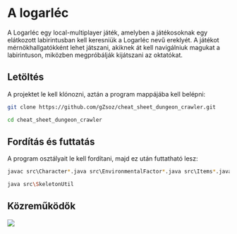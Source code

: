# A logarléc

A Logarléc egy local-multiplayer játék, amelyben a játékosoknak egy elátkozott labirintusban kell keresniük a Logarléc nevű ereklyét. A játékot mérnökhallgatókként lehet játszani, akiknek át kell navigálniuk magukat a labirintuson, miközben megpróbálják kijátszani az oktatókat.

## Letöltés
A projektet le kell klónozni,
aztán a program mappájába kell belépni:
```bash
git clone https://github.com/gZsoz/cheat_sheet_dungeon_crawler.git

cd cheat_sheet_dungeon_crawler
```
## Fordítás és futtatás
A program osztályait le kell fordítani, majd ez után futtatható lesz:
```bash
javac src\Character*.java src\EnvironmentalFactor*.java src\Items*.java src\Map*.java src\SkeletonUtil.java

java src\SkeletonUtil
```

## Közreműködők
<a href="https://github.com/gZsoz/cheat_sheet_dungeon_crawler/graphs/contributors">
  <img src="https://contrib.rocks/image?repo=gZsoz/cheat_sheet_dungeon_crawler" />
</a>
